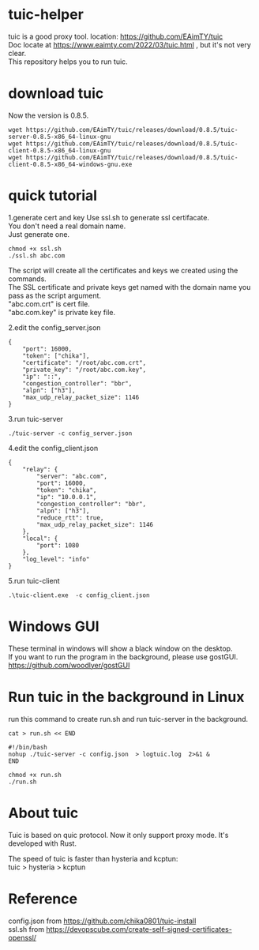 # tuic-helper
tuic is a good proxy tool. location: https://github.com/EAimTY/tuic  
Doc locate at https://www.eaimty.com/2022/03/tuic.html , but it's not very clear.  
This repository helps you to run tuic.  

# download tuic  
Now the version is 0.8.5.
```
wget https://github.com/EAimTY/tuic/releases/download/0.8.5/tuic-server-0.8.5-x86_64-linux-gnu
wget https://github.com/EAimTY/tuic/releases/download/0.8.5/tuic-client-0.8.5-x86_64-linux-gnu
wget https://github.com/EAimTY/tuic/releases/download/0.8.5/tuic-client-0.8.5-x86_64-windows-gnu.exe
```


# quick tutorial

1.generate cert and key
Use ssl.sh to generate ssl certifacate.  
You don't need a real domain name.  
Just generate one.  
```
chmod +x ssl.sh
./ssl.sh abc.com
```
The script will create all the certificates and keys we created using the commands.  
The SSL certificate and private keys get named with the domain name you pass as the script argument.  
"abc.com.crt"  is cert file.  
"abc.com.key"  is private key file.  



2.edit the config_server.json
```
{
    "port": 16000,
    "token": ["chika"],
    "certificate": "/root/abc.com.crt",
    "private_key": "/root/abc.com.key",
    "ip": "::",
    "congestion_controller": "bbr",
    "alpn": ["h3"],
    "max_udp_relay_packet_size": 1146
}

```

3.run tuic-server
```
./tuic-server -c config_server.json
```

4.edit the config_client.json

```
{
    "relay": {
        "server": "abc.com",
        "port": 16000,
        "token": "chika",
        "ip": "10.0.0.1",
        "congestion_controller": "bbr",
        "alpn": ["h3"],
        "reduce_rtt": true,
        "max_udp_relay_packet_size": 1146
    },
    "local": {
        "port": 1080
    },
    "log_level": "info"
}
```


5.run tuic-client
```
.\tuic-client.exe  -c config_client.json 
```

# Windows GUI 
These terminal in windows will show a black window on the desktop.  
If you want to run the program in the background, please use gostGUI.  
https://github.com/woodlyer/gostGUI  



# Run tuic in the background in Linux
run this command to create run.sh and run tuic-server in the background.
```
cat > run.sh << END

#!/bin/bash
nohup ./tuic-server -c config.json  > logtuic.log  2>&1 &
END

chmod +x run.sh
./run.sh
```


# About tuic
Tuic is based on quic protocol.
Now it only support proxy mode.
It's developed with Rust.  

The speed of tuic is faster than hysteria and kcptun:  
tuic > hysteria > kcptun  



# Reference
config.json from https://github.com/chika0801/tuic-install  
ssl.sh from https://devopscube.com/create-self-signed-certificates-openssl/

















